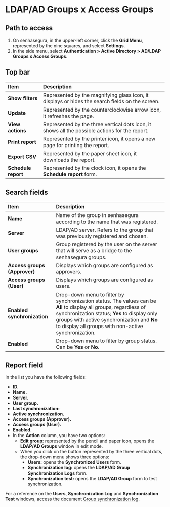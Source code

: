 # LDAP/AD Groups x Access Groups

## Path to access

1. On senhasegura, in the upper-left corner, click the **Grid Menu**, represented by the nine squares, and select **Settings**.  
2. In the side menu, select **Authentication \> Active Directory \> AD/LDAP Groups x Access Groups**.

## Top bar

| Item  | Description |
| :---- | :---- |
| **Show filters** | Represented by the magnifying glass icon, it displays or hides the search fields on the screen. |
| **Update** | Represented by the counterclockwise arrow icon, it refreshes the page. |
| **View actions** | Represented by the three vertical dots icon, it shows all the possible actions for the report. |
| **Print report** | Represented by the printer icon, it opens a new page for printing the report. |
| **Export CSV** | Represented by the paper sheet icon, it downloads the report. |
| **Schedule report** | Represented by the clock icon, it opens the **Schedule report** form. |

## Search fields

| Item | Description |
| :---- | :---- |
| **Name** | Name of the group in senhasegura according to the name that was registered. |
| **Server** | LDAP/AD server. Refers to the group that was previously registered and chosen. |
| **User groups** | Group registered by the user on the server that will serve as a bridge to the senhasegura groups. |
| **Access groups (Approver)** | Displays which groups are configured as approvers. |
| **Access groups (User)** | Displays which groups are configured as users. |
| **Enabled synchronization** | Drop-down menu to filter by synchronization status. The values can be **All** to display all groups, regardless of synchronization status; **Yes** to display only groups with active synchronization and **No** to display all groups with non-active synchronization. |
| **Enabled** | Drop-down menu to filter by group status. Can be **Yes** or **No**. |

## Report field

In the list you have the following fields:

* **ID.**  
* **Name.**  
* **Server.**  
* **User group.**  
* **Last synchronization:**  
* **Active synchronization.**  
* **Access groups (Approver).**  
* **Access groups (User).**  
* **Enabled.**  
* In the **Action** column, you have two options:  
  * **Edit group**: represented by the pencil and paper icon, opens the **LDAP/AD Groups** window in edit mode.
  * When you click on the button represented by the three vertical dots, the drop-down menu shows three options:  
    * **Users:** opens the **Synchronized Users** form.
    * **Synchronization log:** opens the **LDAP/AD Group Synchronization Logs** form.
    * **Synchronization test:** opens the **LDAP/AD Group** form to test synchronization.

For a reference on the **Users**, **Synchronization Log** and **Synchronization Test** windows, access the document [Group synchronization log](/v3-33/docs/group-synchronization-log).
